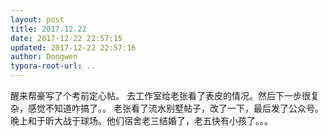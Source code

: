 ```yaml
---
layout: post
title: 2017.12.22
date: 2017-12-22 22:57:15
updated: 2017-12-22 22:57:16
author: Dongwen
typora-root-url: ..
---
```




醒来帮豪写了个考前定心帖。
去工作室给老张看了表皮的情况。然后下一步很复杂，感觉不知道咋搞了。。
老张看了流水别墅帖子，改了一下，最后发了公众号。
晚上和于昕大战于球场。他们宿舍老三结婚了，老五快有小孩了。。。